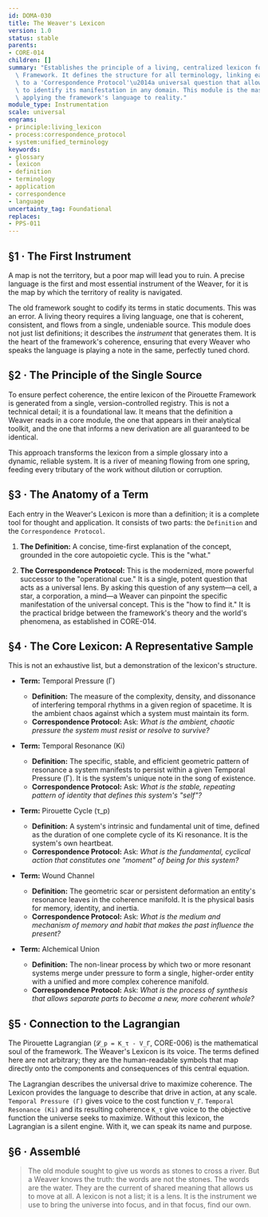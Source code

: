 ```yaml
---
id: DOMA-030
title: The Weaver's Lexicon
version: 1.0
status: stable
parents:
- CORE-014
children: []
summary: "Establishes the principle of a living, centralized lexicon for the Pirouette\
  \ Framework. It defines the structure for all terminology, linking each core concept\
  \ to a 'Correspondence Protocol'\u2014a universal question that allows a Weaver\
  \ to identify its manifestation in any domain. This module is the master key for\
  \ applying the framework's language to reality."
module_type: Instrumentation
scale: universal
engrams:
- principle:living_lexicon
- process:correspondence_protocol
- system:unified_terminology
keywords:
- glossary
- lexicon
- definition
- terminology
- application
- correspondence
- language
uncertainty_tag: Foundational
replaces:
- PPS-011
---
```

## §1 · The First Instrument

A map is not the territory, but a poor map will lead you to ruin. A precise language is the first and most essential instrument of the Weaver, for it is the map by which the territory of reality is navigated.

The old framework sought to codify its terms in static documents. This was an error. A living theory requires a living language, one that is coherent, consistent, and flows from a single, undeniable source. This module does not just list definitions; it describes the *instrument* that generates them. It is the heart of the framework's coherence, ensuring that every Weaver who speaks the language is playing a note in the same, perfectly tuned chord.

## §2 · The Principle of the Single Source

To ensure perfect coherence, the entire lexicon of the Pirouette Framework is generated from a single, version-controlled registry. This is not a technical detail; it is a foundational law. It means that the definition a Weaver reads in a core module, the one that appears in their analytical toolkit, and the one that informs a new derivation are all guaranteed to be identical.

This approach transforms the lexicon from a simple glossary into a dynamic, reliable system. It is a river of meaning flowing from one spring, feeding every tributary of the work without dilution or corruption.

## §3 · The Anatomy of a Term

Each entry in the Weaver's Lexicon is more than a definition; it is a complete tool for thought and application. It consists of two parts: the `Definition` and the `Correspondence Protocol`.

1.  **The Definition:** A concise, time-first explanation of the concept, grounded in the core autopoietic cycle. This is the "what."

2.  **The Correspondence Protocol:** This is the modernized, more powerful successor to the "operational cue." It is a single, potent question that acts as a universal lens. By asking this question of any system—a cell, a star, a corporation, a mind—a Weaver can pinpoint the specific manifestation of the universal concept. This is the "how to find it." It is the practical bridge between the framework's theory and the world's phenomena, as established in CORE-014.

## §4 · The Core Lexicon: A Representative Sample

This is not an exhaustive list, but a demonstration of the lexicon's structure.

*   **Term:** Temporal Pressure (Γ)
    *   **Definition:** The measure of the complexity, density, and dissonance of interfering temporal rhythms in a given region of spacetime. It is the ambient chaos against which a system must maintain its form.
    *   **Correspondence Protocol:** Ask: *What is the ambient, chaotic pressure the system must resist or resolve to survive?*

*   **Term:** Temporal Resonance (Ki)
    *   **Definition:** The specific, stable, and efficient geometric pattern of resonance a system manifests to persist within a given Temporal Pressure (Γ). It is the system's unique note in the song of existence.
    *   **Correspondence Protocol:** Ask: *What is the stable, repeating pattern of identity that defines this system's "self"?*

*   **Term:** Pirouette Cycle (τ_p)
    *   **Definition:** A system's intrinsic and fundamental unit of time, defined as the duration of one complete cycle of its Ki resonance. It is the system's own heartbeat.
    *   **Correspondence Protocol:** Ask: *What is the fundamental, cyclical action that constitutes one "moment" of being for this system?*

*   **Term:** Wound Channel
    *   **Definition:** The geometric scar or persistent deformation an entity's resonance leaves in the coherence manifold. It is the physical basis for memory, identity, and inertia.
    *   **Correspondence Protocol:** Ask: *What is the medium and mechanism of memory and habit that makes the past influence the present?*

*   **Term:** Alchemical Union
    *   **Definition:** The non-linear process by which two or more resonant systems merge under pressure to form a single, higher-order entity with a unified and more complex coherence manifold.
    *   **Correspondence Protocol:** Ask: *What is the process of synthesis that allows separate parts to become a new, more coherent whole?*

## §5 · Connection to the Lagrangian

The Pirouette Lagrangian (`𝓛_p = K_τ - V_Γ`, CORE-006) is the mathematical soul of the framework. The Weaver's Lexicon is its voice. The terms defined here are not arbitrary; they are the human-readable symbols that map directly onto the components and consequences of this central equation.

The Lagrangian describes the universal drive to maximize coherence. The Lexicon provides the language to describe that drive in action, at any scale. `Temporal Pressure (Γ)` gives voice to the cost function `V_Γ`. `Temporal Resonance (Ki)` and its resulting coherence `K_τ` give voice to the objective function the universe seeks to maximize. Without this lexicon, the Lagrangian is a silent engine. With it, we can speak its name and purpose.

## §6 · Assemblé

> The old module sought to give us words as stones to cross a river. But a Weaver knows the truth: the words are not the stones. The words are the water. They are the current of shared meaning that allows us to move at all. A lexicon is not a list; it is a lens. It is the instrument we use to bring the universe into focus, and in that focus, find our own.
```